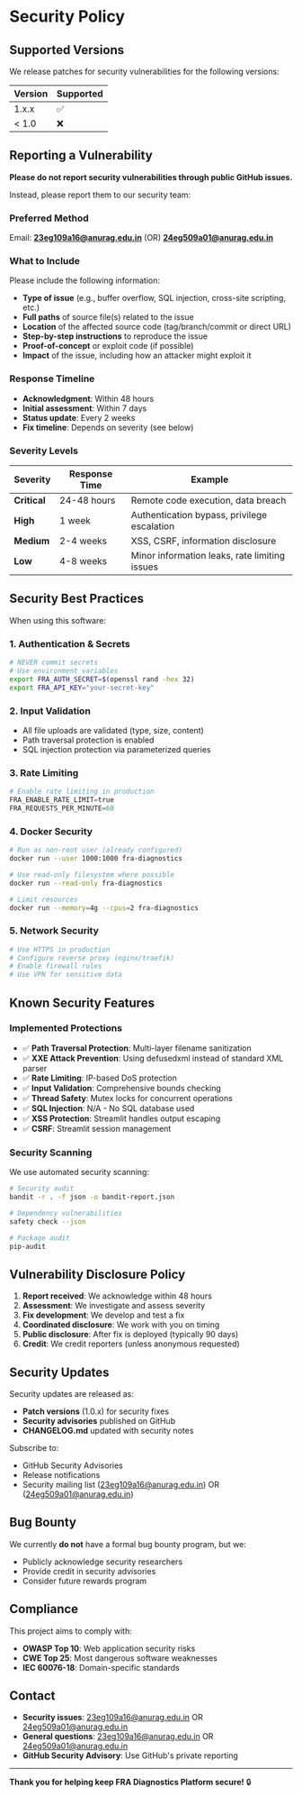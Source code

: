 # Security Policy

## Supported Versions

We release patches for security vulnerabilities for the following versions:

| Version | Supported          |
| ------- | ------------------ |
| 1.x.x   | :white_check_mark: |
| < 1.0   | :x:                |

## Reporting a Vulnerability

**Please do not report security vulnerabilities through public GitHub issues.**

Instead, please report them to our security team:

### Preferred Method

Email: **23eg109a16@anurag.edu.in**
                (OR)
       **24eg509a01@anurag.edu.in**         

### What to Include

Please include the following information:

- **Type of issue** (e.g., buffer overflow, SQL injection, cross-site scripting, etc.)
- **Full paths** of source file(s) related to the issue
- **Location** of the affected source code (tag/branch/commit or direct URL)
- **Step-by-step instructions** to reproduce the issue
- **Proof-of-concept** or exploit code (if possible)
- **Impact** of the issue, including how an attacker might exploit it

### Response Timeline

- **Acknowledgment**: Within 48 hours
- **Initial assessment**: Within 7 days
- **Status update**: Every 2 weeks
- **Fix timeline**: Depends on severity (see below)

### Severity Levels

| Severity | Response Time | Example |
|----------|---------------|---------|
| **Critical** | 24-48 hours | Remote code execution, data breach |
| **High** | 1 week | Authentication bypass, privilege escalation |
| **Medium** | 2-4 weeks | XSS, CSRF, information disclosure |
| **Low** | 4-8 weeks | Minor information leaks, rate limiting issues |

## Security Best Practices

When using this software:

### 1. Authentication & Secrets

```bash
# NEVER commit secrets
# Use environment variables
export FRA_AUTH_SECRET=$(openssl rand -hex 32)
export FRA_API_KEY="your-secret-key"
```

### 2. Input Validation

- All file uploads are validated (type, size, content)
- Path traversal protection is enabled
- SQL injection protection via parameterized queries

### 3. Rate Limiting

```python
# Enable rate limiting in production
FRA_ENABLE_RATE_LIMIT=true
FRA_REQUESTS_PER_MINUTE=60
```

### 4. Docker Security

```bash
# Run as non-root user (already configured)
docker run --user 1000:1000 fra-diagnostics

# Use read-only filesystem where possible
docker run --read-only fra-diagnostics

# Limit resources
docker run --memory=4g --cpus=2 fra-diagnostics
```

### 5. Network Security

```bash
# Use HTTPS in production
# Configure reverse proxy (nginx/traefik)
# Enable firewall rules
# Use VPN for sensitive data
```

## Known Security Features

### Implemented Protections

- ✅ **Path Traversal Protection**: Multi-layer filename sanitization
- ✅ **XXE Attack Prevention**: Using defusedxml instead of standard XML parser
- ✅ **Rate Limiting**: IP-based DoS protection
- ✅ **Input Validation**: Comprehensive bounds checking
- ✅ **Thread Safety**: Mutex locks for concurrent operations
- ✅ **SQL Injection**: N/A - No SQL database used
- ✅ **XSS Protection**: Streamlit handles output escaping
- ✅ **CSRF**: Streamlit session management

### Security Scanning

We use automated security scanning:

```bash
# Security audit
bandit -r . -f json -o bandit-report.json

# Dependency vulnerabilities
safety check --json

# Package audit
pip-audit
```

## Vulnerability Disclosure Policy

1. **Report received**: We acknowledge within 48 hours
2. **Assessment**: We investigate and assess severity
3. **Fix development**: We develop and test a fix
4. **Coordinated disclosure**: We work with you on timing
5. **Public disclosure**: After fix is deployed (typically 90 days)
6. **Credit**: We credit reporters (unless anonymous requested)

## Security Updates

Security updates are released as:

- **Patch versions** (1.0.x) for security fixes
- **Security advisories** published on GitHub
- **CHANGELOG.md** updated with security notes

Subscribe to:
- GitHub Security Advisories
- Release notifications
- Security mailing list (23eg109a16@anurag.edu.in) OR (24eg509a01@anurag.edu.in)

## Bug Bounty

We currently **do not** have a formal bug bounty program, but we:

- Publicly acknowledge security researchers
- Provide credit in security advisories
- Consider future rewards program

## Compliance

This project aims to comply with:

- **OWASP Top 10**: Web application security risks
- **CWE Top 25**: Most dangerous software weaknesses
- **IEC 60076-18**: Domain-specific standards

## Contact

- **Security issues**: 23eg109a16@anurag.edu.in OR 24eg509a01@anurag.edu.in
- **General questions**: 23eg109a16@anurag.edu.in OR 24eg509a01@anurag.edu.in
- **GitHub Security Advisory**: Use GitHub's private reporting

---

**Thank you for helping keep FRA Diagnostics Platform secure!** 🔒
